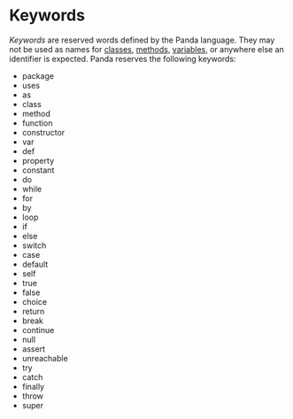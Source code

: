 Keywords
========

*Keywords* are reserved words defined by the Panda language. They may not be 
used as names for [classes](classes.html), [methods](methods.html), 
[variables](variables.html), or anywhere else an identifier is expected. Panda
reserves the following keywords:

* package
* uses
* as
* class
* method
* function
* constructor
* var
* def
* property
* constant
* do
* while
* for
* by
* loop
* if
* else
* switch
* case
* default
* self
* true
* false
* choice
* return
* break
* continue
* null
* assert
* unreachable
* try
* catch
* finally
* throw
* super